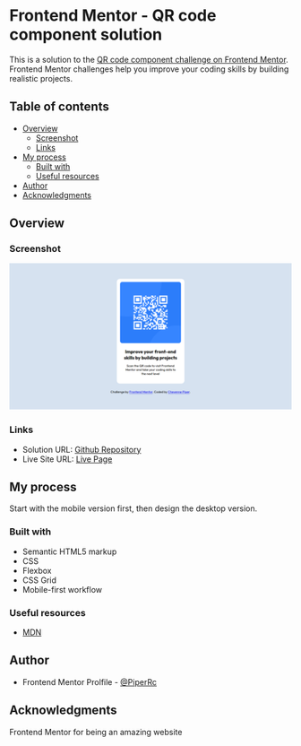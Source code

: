 # Frontend Mentor - QR code component solution

This is a solution to the [QR code component challenge on Frontend Mentor](https://www.frontendmentor.io/challenges/qr-code-component-iux_sIO_H). Frontend Mentor challenges help you improve your coding skills by building realistic projects. 

## Table of contents

- [Overview](#overview)
  - [Screenshot](#screenshot)
  - [Links](#links)
- [My process](#my-process)
  - [Built with](#built-with)
  - [Useful resources](#useful-resources)
- [Author](#author)
- [Acknowledgments](#acknowledgments)


## Overview

### Screenshot

![Screenshot](https://github.com/PiperRc/QR-CODE-DESIGN/blob/main/screenshots/screenshot.png?raw=true)

### Links

- Solution URL: [Github Repository](https://github.com/PiperRc/QR-CODE-DESIGN)
- Live Site URL: [Live Page](https://piperrc.github.io/QR-CODE-DESIGN/)

## My process

Start with the mobile version first, then design the desktop version.
### Built with

- Semantic HTML5 markup
- CSS
- Flexbox
- CSS Grid
- Mobile-first workflow




### Useful resources

- [MDN](https://developer.mozilla.org/en-US/)
## Author

- Frontend Mentor Prolfile - [@PiperRc](https://www.frontendmentor.io/profile/PiperRc)




## Acknowledgments
Frontend Mentor for being an amazing website
